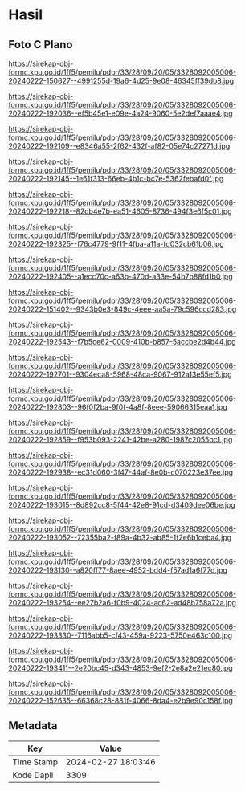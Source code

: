 # Hasil

## Foto C Plano

https://sirekap-obj-formc.kpu.go.id/1ff5/pemilu/pdpr/33/28/09/20/05/3328092005006-20240222-150627--4991255d-19a6-4d25-9e08-46345ff39db8.jpg

https://sirekap-obj-formc.kpu.go.id/1ff5/pemilu/pdpr/33/28/09/20/05/3328092005006-20240222-192036--ef5b45e1-e09e-4a24-9060-5e2def7aaae4.jpg

https://sirekap-obj-formc.kpu.go.id/1ff5/pemilu/pdpr/33/28/09/20/05/3328092005006-20240222-192109--e8346a55-2f62-432f-af82-05e74c27271d.jpg

https://sirekap-obj-formc.kpu.go.id/1ff5/pemilu/pdpr/33/28/09/20/05/3328092005006-20240222-192145--1e61f313-66eb-4b1c-bc7e-5362febafd0f.jpg

https://sirekap-obj-formc.kpu.go.id/1ff5/pemilu/pdpr/33/28/09/20/05/3328092005006-20240222-192218--82db4e7b-ea51-4605-8736-494f3e6f5c01.jpg

https://sirekap-obj-formc.kpu.go.id/1ff5/pemilu/pdpr/33/28/09/20/05/3328092005006-20240222-192325--f76c4779-9f11-4fba-a11a-fd032cb61b06.jpg

https://sirekap-obj-formc.kpu.go.id/1ff5/pemilu/pdpr/33/28/09/20/05/3328092005006-20240222-192405--a1ecc70c-a63b-470d-a33e-54b7b88fd1b0.jpg

https://sirekap-obj-formc.kpu.go.id/1ff5/pemilu/pdpr/33/28/09/20/05/3328092005006-20240222-151402--9343b0e3-849c-4eee-aa5a-79c596ccd283.jpg

https://sirekap-obj-formc.kpu.go.id/1ff5/pemilu/pdpr/33/28/09/20/05/3328092005006-20240222-192543--f7b5ce62-0009-410b-b857-5accbe2d4b44.jpg

https://sirekap-obj-formc.kpu.go.id/1ff5/pemilu/pdpr/33/28/09/20/05/3328092005006-20240222-192701--9304eca8-5968-48ca-9067-912a13e55ef5.jpg

https://sirekap-obj-formc.kpu.go.id/1ff5/pemilu/pdpr/33/28/09/20/05/3328092005006-20240222-192803--96f0f2ba-9f0f-4a8f-8eee-59066315eaa1.jpg

https://sirekap-obj-formc.kpu.go.id/1ff5/pemilu/pdpr/33/28/09/20/05/3328092005006-20240222-192859--f953b093-2241-42be-a280-1987c2055bc1.jpg

https://sirekap-obj-formc.kpu.go.id/1ff5/pemilu/pdpr/33/28/09/20/05/3328092005006-20240222-192938--ec31d060-3f47-44af-8e0b-c070223e37ee.jpg

https://sirekap-obj-formc.kpu.go.id/1ff5/pemilu/pdpr/33/28/09/20/05/3328092005006-20240222-193015--8d892cc8-5f44-42e8-91cd-d3409dee06be.jpg

https://sirekap-obj-formc.kpu.go.id/1ff5/pemilu/pdpr/33/28/09/20/05/3328092005006-20240222-193052--72355ba2-f89a-4b32-ab85-1f2e6b1ceba4.jpg

https://sirekap-obj-formc.kpu.go.id/1ff5/pemilu/pdpr/33/28/09/20/05/3328092005006-20240222-193130--a820ff77-8aee-4952-bdd4-f57ad1a6f77d.jpg

https://sirekap-obj-formc.kpu.go.id/1ff5/pemilu/pdpr/33/28/09/20/05/3328092005006-20240222-193254--ee27b2a6-f0b9-4024-ac62-ad48b758a72a.jpg

https://sirekap-obj-formc.kpu.go.id/1ff5/pemilu/pdpr/33/28/09/20/05/3328092005006-20240222-193330--7116abb5-cf43-459a-9223-5750e463c100.jpg

https://sirekap-obj-formc.kpu.go.id/1ff5/pemilu/pdpr/33/28/09/20/05/3328092005006-20240222-193411--2e20bc45-d343-4853-9ef2-2e8a2e21ec80.jpg

https://sirekap-obj-formc.kpu.go.id/1ff5/pemilu/pdpr/33/28/09/20/05/3328092005006-20240222-152635--66368c28-881f-4066-8da4-e2b9e90c158f.jpg


## Metadata

| Key        | Value               |
| ---------- | ------------------- |
| Time Stamp | 2024-02-27 18:03:46 |
| Kode Dapil | 3309                |



